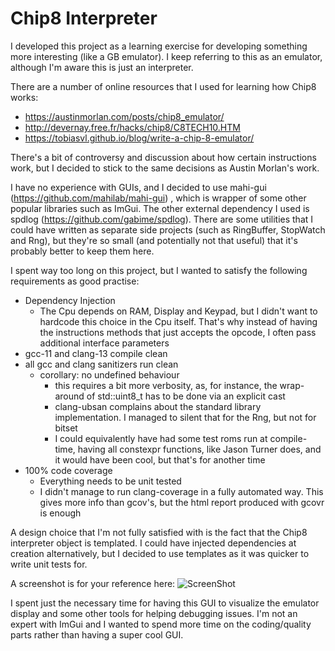 # Chip8 Interpreter

I developed this project as a learning exercise for developing something more interesting (like a GB emulator). I keep referring to this as an emulator, although I'm aware this is just an interpreter.

There are a number of online resources that I used for learning how Chip8 works:
- https://austinmorlan.com/posts/chip8_emulator/
- http://devernay.free.fr/hacks/chip8/C8TECH10.HTM
- https://tobiasvl.github.io/blog/write-a-chip-8-emulator/

There's a bit of controversy and discussion about how certain instructions work, but I decided to stick to the same decisions
as Austin Morlan's work.

I have no experience with GUIs, and I decided to use mahi-gui (https://github.com/mahilab/mahi-gui)
, which is wrapper of some other popular libraries such as ImGui. The other external dependency I used is spdlog (https://github.com/gabime/spdlog).
There are some utilities that I could have written as separate side projects (such as RingBuffer, StopWatch and Rng), but they're
so small (and potentially not that useful) that it's probably better to keep them here.

I spent way too long on this project, but I wanted to satisfy the following requirements as good practise:
- Dependency Injection
  - The Cpu depends on RAM, Display and Keypad, but I didn't want to hardcode this choice in the Cpu itself. That's why instead of having the instructions methods that just accepts the opcode, I often pass additional interface parameters
- gcc-11 and clang-13 compile clean
- all gcc and clang sanitizers run clean
  - corollary: no undefined behaviour
      - this requires a bit more verbosity, as, for instance, the wrap-around of std::uint8_t has to be done via an explicit cast
      - clang-ubsan complains about the standard library implementation. I managed to silent that for the Rng, but not for bitset
      - I could equivalently have had some test roms run at compile-time, having all constexpr functions, like Jason Turner does, and it would have been cool, but that's for another time
- 100% code coverage
  - Everything needs to be unit tested
  - I didn't manage to run clang-coverage in a fully automated way. This gives more info than gcov's, but the html report produced with gcovr is enough

A design choice that I'm not fully satisfied with is the fact that the Chip8 interpreter object is templated. I could have injected dependencies at creation alternatively, but I decided to use templates as it was quicker to write unit tests for.

A screenshot is for your reference here:
![ScreenShot](https://raw.github.com/pmontalb/chip8/master/chip8.png)

I spent just the necessary time for having this GUI to visualize the emulator display and some other tools for helping debugging issues.
I'm not an expert with ImGui and I wanted to spend more time on the coding/quality parts rather than having a super cool GUI.
